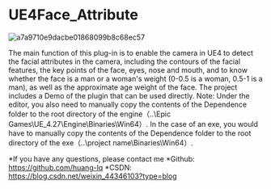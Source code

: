 # UE4Face_Attribute

![a7a9710e9dacbe01868099b8c68ec57](https://user-images.githubusercontent.com/50535321/213139546-4770f078-fbac-4651-b455-cd9d586987b1.jpg)

The main function of this plug-in is to enable the camera in UE4 to detect the facial attributes in the camera, including the contours of the facial features, the key points of the face, eyes, nose and mouth, and to know whether the face is a man or a woman's weight (0-0.5 is a woman, 0.5-1 is a man), as well as the approximate age weight of the face. The project includes a Demo of the plugin that can be used directly. Note: Under the editor, you also need to manually copy the contents of the Dependence folder to the root directory of the engine（..\Epic Games\UE_4.27\Engine\Binaries\Win64）. In the case of an exe, you would have to manually copy the contents of the Dependence folder to the root directory of the exe（..\project name\Binaries\Win64）.

*If you have any questions, please contact me
*Github: https://github.com/huang-lq
*CSDN: https://blog.csdn.net/weixin_44346103?type=blog
